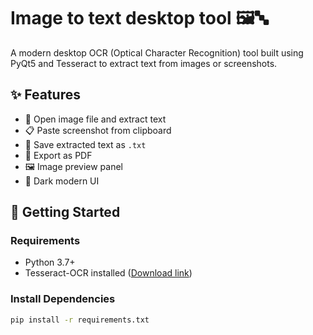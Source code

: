 # Image to text desktop tool 🖼️🔤

A modern desktop OCR (Optical Character Recognition) tool built using PyQt5 and Tesseract to extract text from images or screenshots.

## ✨ Features
- 📁 Open image file and extract text
- 📋 Paste screenshot from clipboard
- 💾 Save extracted text as `.txt`
- 📄 Export as PDF
- 🖼️ Image preview panel
- 🌙 Dark modern UI

## 🚀 Getting Started

### Requirements
- Python 3.7+
- Tesseract-OCR installed ([Download link](https://github.com/UB-Mannheim/tesseract/wiki))

### Install Dependencies
```bash
pip install -r requirements.txt
